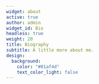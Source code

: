 ```yaml
---
widget: about
active: true
author: admin
widget_id: Bio
headless: true
weight: 20
title: Biography
subtitle: A little more about me.
design:
  background:
    color: "#01af4d"
    text_color_light: false
---
```

